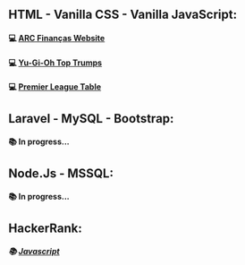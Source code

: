## HTML - Vanilla CSS - Vanilla JavaScript:
#### 💻 <a href="https://backcost.github.io/arc-financas/">ARC Finanças Website</a>
#### 💻 <a href="https://backcost.github.io/top-trumps/">Yu-Gi-Oh Top Trumps</a>
#### 💻 <a href="https://backcost.github.io/premier-league-table/">Premier League Table</a>

## Laravel - MySQL - Bootstrap:
#### 📚 In progress...

## Node.Js - MSSQL:
#### 📚 In progress...

## HackerRank:
##### 📚 <a href="https://github.com/backcost/hackerrank-problems-js">Javascript</a>



 


